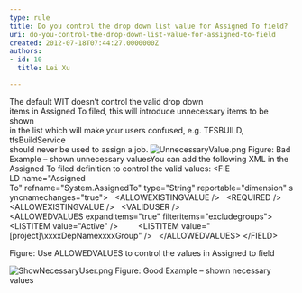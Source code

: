 ```yaml
---
type: rule
title: Do you control the drop down list value for Assigned To field?
uri: do-you-control-the-drop-down-list-value-for-assigned-to-field
created: 2012-07-18T07:44:27.0000000Z
authors:
- id: 10
  title: Lei Xu

---
```


 The default WIT doesn’t control the valid drop down<br>items in Assigned To filed, this will introduce unnecessary items to be shown<br>in the list which will make your users confused, e.g. TFSBUILD, tfsBuildService<br>should never be used to assign a job.
![UnnecessaryValue.png](/TFS/RulesToBetterTFSCustomization/PublishingImages/UnnecessaryValue.png)
Figure: Bad Example – shown unnecessary valuesYou can add the following XML in the Assigned To filed definition to control the valid values​:​​​​​​​​​ 
&lt;FIE​LD name="Assigned To" refname="System.AssignedTo" type="String" reportable="dimension" syncnamechanges="true"&gt;
  ​&lt;ALLOWEXISTINGVALUE /&gt;
  ​&lt;REQUIRED /&gt;
  &lt;ALLOWEXISTINGVALUE /&gt;
  &lt;VALIDUSER /&gt;
  &lt;ALLOWEDVALUES expanditems="true" filteritems="excludegroups"&gt;
        &lt;LISTITEM value="Active" /&gt;
        &lt;LISTITEM value="[project]\xxxxDepNamexxxxGroup" /&gt;
  &lt;/ALLOWEDVALUES&gt;
&lt;/FIELD&gt;​ ​   

Figure: Use ALLOWEDVALUES to control the values in Assigned to field

![ShowNecessaryUser.png](/TFS/RulesToBetterTFSCustomization/PublishingImages/ShowNecessaryUser.png)
Figure: Good Example – shown necessary values

